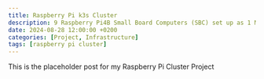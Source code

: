 ```yaml
---
title: Raspberry Pi k3s Cluster
description: 9 Raspberry Pi4B Small Board Computers (SBC) set up as 1 Master and 8 Worker Node k3s cluster.
date: 2024-08-28 12:00:00 +0200
categories: [Project, Infrastructure]
tags: [raspberry pi cluster]
---
```


This is the placeholder post for my Raspberry Pi Cluster Project

